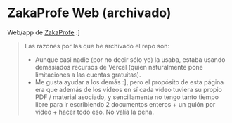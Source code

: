 # ZakaProfe Web (archivado)

Web/app de [ZakaProfe](https://youtube.com/@ZakaProfe) :]

> Las razones por las que he archivado el repo son:
> - Aunque casi nadie (por no decir sólo yo) la usaba, estaba usando demasiados recursos de Vercel (quien naturalmente pone limitaciones a las cuentas gratuitas).
> - Me gusta ayudar a los demás :], pero el propósito de esta página era que además de los vídeos en sí cada vídeo tuviera su propio PDF / material asociado, y sencillamente no tengo tanto tiempo libre para ir escribiendo 2 documentos enteros + un guión por video + hacer todo eso. No valía la pena.
